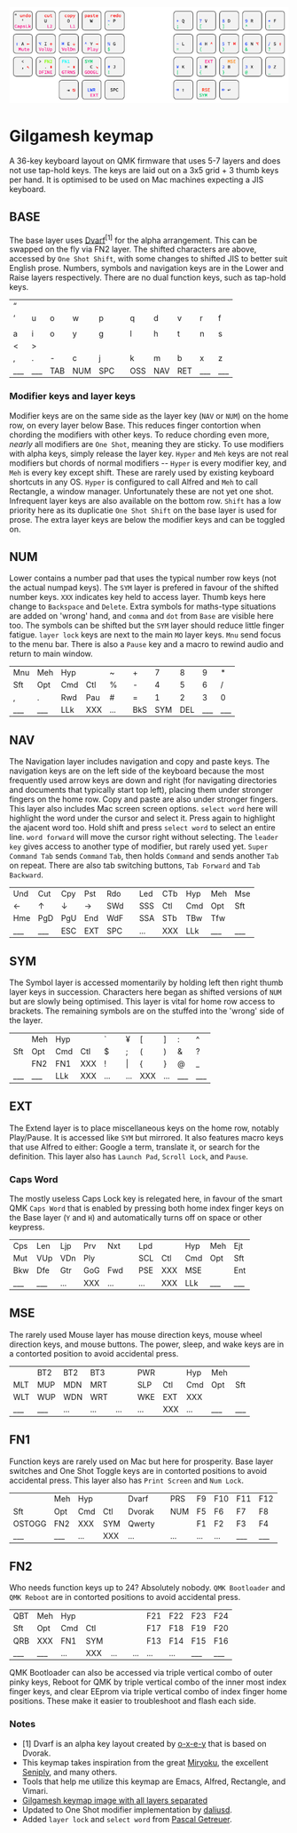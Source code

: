 ![Gilgamesh keymap image](https://github.com/gilgameshone/gilgamesh-layout/blob/main/Gilgamesh-whole.drawio.png)

# Gilgamesh keymap
A 36-key keyboard layout on QMK firmware that uses 5-7 layers and does not use tap-hold keys. 
The keys are laid out on a 3x5 grid + 3 thumb keys per hand. It is optimised to be used on Mac machines expecting a JIS keyboard.

## BASE

The base layer uses [Dvarf](https://o-x-e-y.github.io/layouts/dvarf/index.html)<sup>[1]</sup> for the alpha arrangement. This can be swapped on the fly via FN2 layer. The shifted characters are above, accessed by `One Shot Shift`, with some changes to shifted JIS to better suit English prose. Numbers, symbols and navigation keys are in the Lower and Raise layers respectively. There are no dual function keys, such as tap-hold keys. 

|   |   |   |   |   |   |   |   |   |   |   |
|---|---|---|---|---|---|---|---|---|---|---|
| “ |   |   |   |   |   |   |   |   |   |   |
| ‘ | u | o | w | p |   | q | d | v | r | f |
|   |   |   |   |   |   |   |   |   |   |   |
| a | i | o | y | g |   | l | h | t | n | s |
| < | > |   |   |   |   |   |   |   |   |   |
| , | . | - | c | j |   | k | m | b | x | z |
|___|___|TAB|NUM|SPC|   |OSS|NAV|RET|___|___|

### Modifier keys and layer keys

Modifier keys are on the same side as the layer key (`NAV` or `NUM`) on the home row, on every layer below Base. This reduces finger contortion when chording the  modifiers with other keys. To reduce chording even more, _nearly_ all modifiers are `One Shot`, meaning they are sticky. To use modifiers with alpha keys, simply release the layer key. `Hyper` and `Meh` keys are not real modifiers but chords of normal modifiers -- `Hyper` is every modifier key, and `Meh` is every key except shift. These are rarely used by existing keyboard shortcuts in any OS. `Hyper` is configured to call Alfred and `Meh` to call Rectangle, a window manager. Unfortunately these are not yet one shot. Infrequent layer keys are also available on the bottom row. `Shift` has a low priority here as its duplicatie `One Shot Shift` on the base layer is used for prose. The extra layer keys are below the modifier keys and can be toggled on.

## NUM

Lower contains a number pad that uses the typical number row keys (not the actual numpad keys). The `SYM` layer is prefered in favour of the shifted number keys. `XXX` indicates key held to access layer. Thumb keys here change to `Backspace` and `Delete`. Extra symbols for maths-type situations are added on 'wrong' hand, and `comma` and `dot` from `Base` are visible here too. The symbols can be shifted but the `SYM` layer should reduce little finger fatigue. `layer lock` keys are next to the main `MO` layer keys. `Mnu` send focus to the menu bar. There is also a `Pause` key and a macro to rewind audio and return to main window. 

|   |   |   |   |   |   |   |   |   |   |   |
|---|---|---|---|---|---|---|---|---|---|---|
|Mnu|Meh|Hyp|   | ~ |   | + | 7 | 8 | 9 | * |
|Sft|Opt|Cmd|Ctl| % |   | - | 4 | 5 | 6 | / |
| , | . |Rwd|Pau| # |   | = | 1 | 2 | 3 | 0 |
|___|___|LLk|XXX|...|   |BkS|SYM|DEL|___|___|

## NAV

The Navigation layer includes navigation and copy and paste keys. The navigation keys are on the left side of the keyboard because the most frequently used arrow keys are down and right (for navigating directories and documents that typically start top left), placing them under stronger fingers on the home row. Copy and paste are also under stronger fingers. This layer also includes Mac screen screen options. `select word` here will highlight the word under the cursor and select it. Press again to highlight the ajacent word too. Hold shift and press `select word` to select an entire line. `word forward` will move the cursor right without selecting. The `leader key` gives access to another type of modifier, but rarely used yet. `Super Command Tab` sends `Command` `Tab`, then holds `Command` and sends another `Tab` on repeat. There are also tab switching buttons, `Tab Forward` and `Tab Backward`.

|   |   |   |   |   |   |   |   |   |   |   |
|---|---|---|---|---|---|---|---|---|---|---|
|Und|Cut|Cpy|Pst|Rdo|   |Led|CTb|Hyp|Meh|Mse| 
|←  |↑  |↓  |→  |SWd|   |SSS|Ctl|Cmd|Opt|Sft| 
|Hme|PgD|PgU|End|WdF|   |SSA|STb|TBw|Tfw|   |
|___|___|ESC|EXT|SPC|   |...|XXX|LLk|___|___|

## SYM

The Symbol layer is accessed momentarily by holding left then right thumb layer keys in succession. Characters here began as shifted versions of `NUM` but are slowly being optimised. This layer is vital for home row access to brackets. The remaining symbols are on the stuffed into the 'wrong' side of the layer.

|   |   |   |   |   |   |   |   |   |   |   |
|---|---|---|---|---|---|---|---|---|---|---|
|   |Meh|Hyp|   | ` |   | ¥ | [ | ] | : | ^ |
|Sft|Opt|Cmd|Ctl| $ |   | ; | ( | ) | & | ? |
|   |FN2|FN1|XXX| ! |   | \|| { | } | @ | _ |
|___|___|LLk|XXX|...|   |...|XXX|...|___|___|

## EXT

The Extend layer is to place miscellaneous keys on the home row, notably Play/Pause. It is accessed like `SYM` but mirrored. 
It also features macro keys that use Alfred to either: Google a term, translate it, or search for the definition. This layer also has `Launch Pad`, `Scroll Lock`, and `Pause`. 

### Caps Word
The mostly useless Caps Lock key is relegated here, in favour of the smart QMK `Caps Word` that is enabled by pressing both home index finger keys on the Base layer (`Y` and `H`) and automatically turns off on space or other keypress. 

|   |   |   |   |   |   |   |   |   |   |   |
|---|---|---|---|---|---|---|---|---|---|---|
|Cps|Len|Ljp|Prv|Nxt|   |Lpd|   |Hyp|Meh|Ejt| 
|Mut|VUp|VDn|Ply|   |   |SCL|Ctl|Cmd|Opt|Sft| 
|Bkw|Dfe|Gtr|GoG|Fwd|   |PSE|XXX|MSE|   |Ent|
|___|___|...|XXX|...|   |...|XXX|LLk|___|___|

## MSE

The rarely used Mouse layer has mouse direction keys, mouse wheel direction keys, and mouse buttons. The power, sleep, and wake keys are in a contorted position to avoid accidental press. 

|   |   |   |   |   |   |   |   |   |   |   |
|---|---|---|---|---|---|---|---|---|---|---|
|   |BT2|BT2|BT3|   |   |PWR|   |Hyp|Meh|   |
|MLT|MUP|MDN|MRT|   |   |SLP|Ctl|Cmd|Opt|Sft|
|WLT|WUP|WDN|WRT|   |   |WKE|EXT|XXX|   |   |
|___|___|...|...|...|   |...|XXX|...|___|___|

## FN1

Function keys are rarely used on Mac but here for prosperity. Base layer switches and One Shot Toggle keys are in contorted positions to avoid accidental press. This layer also has `Print Screen` and `Num Lock`.

|   |   |   |   |   |   |   |   |   |   |   |
|---|---|---|---|---|---|---|---|---|---|---|
|   |Meh|Hyp|   |Dvarf|    |PRS|F9 |F10|F11|F12|
|Sft|Opt|Cmd|Ctl|Dvorak|   |NUM|F5 | F6| F7| F8|
|OSTOGG|FN2|XXX|SYM|Qwerty||   |F1 | F2| F3| F4|
|___|___|...|XXX|...|   |...|...|...|___|___|

## FN2

Who needs function keys up to 24? Absolutely nobody. `QMK Bootloader` and `QMK Reboot` are in contorted positions to avoid accidental press.

|   |   |   |   |   |   |   |   |   |   |   |
|---|---|---|---|---|---|---|---|---|---|---|
|QBT|Meh|Hyp|   |   |   |   |F21|F22|F23|F24|
|Sft|Opt|Cmd|Ctl|   |   |   |F17|F18|F19|F20|
|QRB|XXX|FN1|SYM|   |   |   |F13|F14|F15|F16|
|___|___|...|XXX|...|   |...|...|...|___|___|

QMK Bootloader can also be accessed via triple vertical combo of outer pinky keys, Reboot for QMK by triple vertical combo of the inner most index finger keys, and clear EEprom via triple vertical combo of index finger home positions. These make it easier to troubleshoot and flash each side.

### Notes

 - [1] Dvarf is an alpha key layout created by [o-x-e-y](https://o-x-e-y.github.io/) that is based on Dvorak.
 - This keymap takes inspiration from the great [Miryoku](https://github.com/manna-harbour/miryoku), the excellent [Seniply](https://stevep99.github.io/seniply/), and many others.
 - Tools that help me utilize this keymap are Emacs, Alfred, Rectangle, and Vimari.
 - [Gilgamesh keymap image with all layers separated](https://github.com/gilgameshone/gilgamesh-layout/blob/main/Gilgamesh-layers.drawio.png)
 - Updated to One Shot modifier implementation by [daliusd](https://blog.ffff.lt/posts/callum-layers/).
 - Added `layer lock` and `select word` from [Pascal Getreuer](https://getreuer.info/posts/keyboards/index.html).
